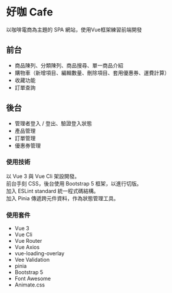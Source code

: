 # 好咖 Cafe
以咖啡電商為主題的 SPA 網站，使用Vue框架練習前端開發

## 前台
<ul>
  <li>商品陳列、分類陳列、商品搜尋、單一商品介紹</li>
  <li>購物車（新增項目、編輯數量、刪除項目、套用優惠券、運費計算）</li>
  <li>收藏功能</li>
  <li>訂單查詢</li>
</ul>

## 後台
<ul>
  <li>管理者登入 / 登出、驗證登入狀態</li>
  <li>產品管理</li>
  <li>訂單管理</li>
  <li>優惠券管理</li>
</ul>

### 使用技術
以 Vue 3 與 Vue Cli 架設開發。<br>
前台手刻 CSS，後台使用 Bootstrap 5 框架，以進行切版。<br>
加入 ESLint standard 統一程式碼結構。<br>
加入 Pinia 傳遞跨元件資料，作為狀態管理工具。<br>

### 使用套件
<ul>
  <li>Vue 3</li>
  <li>Vue Cli</li>
  <li>Vue Router</li>
  <li>Vue Axios</li>
  <li>vue-loading-overlay</li>
  <li>Vee Validation</li>
  <li>pinia</li>
  <li>Bootstrap 5</li>
  <li>Font Awesome</li>
  <li>Animate.css</li>
</ul>

